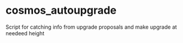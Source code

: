 # cosmos_autoupgrade
Script for catching info from upgrade proposals and make upgrade at needeed height
